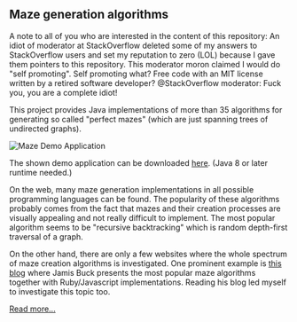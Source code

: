 ## Maze generation algorithms


A note to all of you who are interested in the content of this repository: An idiot of moderator at StackOverflow deleted some of my answers to StackOverflow users and set my reputation to zero (LOL) because I gave them pointers to this repository. This moderator moron claimed I would do "self promoting". Self promoting what? Free code with an MIT license written by a retired software developer? @StackOverflow moderator: Fuck you, you are a complete idiot!

This project provides Java implementations of more than 35 algorithms for generating so called "perfect mazes" (which are just spanning trees of undirected graphs).

![Maze Demo Application](https://github.com/armin-reichert/mazes/wiki/images/mazedemoapp.png)

The shown demo application can be downloaded [here](https://github.com/armin-reichert/mazes/releases). (Java 8 or later runtime needed.)

On the web, many maze generation implementations in all possible programming languages can be found. The popularity of these algorithms probably comes from the fact that mazes and their creation processes are visually appealing and not really difficult to implement. The most popular algorithm seems to be "recursive backtracking" which is random depth-first traversal of a graph. 

On the other hand, there are only a few websites where the whole spectrum of maze creation algorithms is investigated. One prominent example is [this blog](http://weblog.jamisbuck.org/2011/2/7/maze-generation-algorithm-recap) where Jamis Buck presents the most popular maze algorithms together with Ruby/Javascript implementations. Reading his blog led myself to investigate this topic too.

[Read more...](https://github.com/armin-reichert/mazes/wiki)
